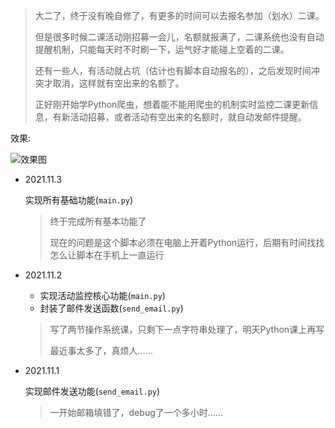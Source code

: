 > 大二了，终于没有晚自修了，有更多的时间可以去报名参加（划水）二课。
>
> 但是很多时候二课活动刚招募一会儿，名额就报满了，二课系统也没有自动提醒机制，只能每天时不时刷一下，运气好才能碰上空着的二课。
>
> 还有一些人，有活动就占坑（估计也有脚本自动报名的），之后发现时间冲突才取消，这样就有空出来的名额了。
>
> 正好刚开始学Python爬虫，想着能不能用爬虫的机制实时监控二课更新信息，有新活动招募，或者活动有空出来的名额时，就自动发邮件提醒。

效果:

![效果图](C:\Users\22458\Desktop\江南大学\大二上\效果图.jpg) 

- 2021.11.3

    实现所有基础功能(`main.py`)

    > 终于完成所有基本功能了
    >
    > 现在的问题是这个脚本必须在电脑上开着Python运行，后期有时间找找怎么让脚本在手机上一直运行
    >
    
- 2021.11.2

    - 实现活动监控核心功能(`main.py`)
    - 封装了邮件发送函数(`send_email.py`)
    
    > 写了两节操作系统课，只剩下一点字符串处理了，明天Python课上再写
    >
    > 最近事太多了，真烦人……

- 2021.11.1

    实现邮件发送功能(`send_email.py`)

    > 一开始邮箱填错了，debug了一个多小时……
